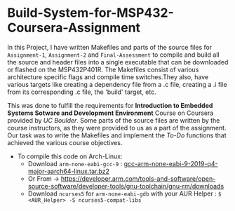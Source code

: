 # Build-System-for-MSP432-Coursera-Assignment

In this Project, I have written Makefiles and parts of the source files for ```Assignment-1```, ```Assignment-2``` and ```Final-Assessment``` to compile
and build all the source and header files into a single executable that can be downloaded or flashed on the MSP432P401R. The Makefiles consist of various
architecture specific flags and compile time switches.They also, have various targets like creating a dependency file from a .c file, creating a .i file
from its corresponding .c file, the 'build' target, etc.

This was done to fulfill the requirements for **Introduction to Embedded Systems Sotware and Development Environment** Course on Coursera provided by
*UC Boulder*. Some parts of the source files are written by the course instructors, as they were provided to us as a part of the assignment. Our task was
to write the Makefiles and implement the *To-Do* functions that achieved the various course objectives.


- To compile this code on Arch-Linux:
  - Download ```arm-none-eabi-gcc-9``` : [gcc-arm-none-eabi-9-2019-q4-major-aarch64-linux.tar.bz2](https://developer.arm.com/-/media/Files/downloads/gnu-rm/9-2019q4/gcc-arm-none-eabi-9-2019-q4-major-aarch64-linux.tar.bz2?revision=4583ce78-e7e7-459a-ad9f-bff8e94839f1&hash=EE4BA674F815B508E1986A0B6790E4B329DCF1DC)
  - Or From &#8594; https://developer.arm.com/tools-and-software/open-source-software/developer-tools/gnu-toolchain/gnu-rm/downloads
  - Download ```ncurses5``` for ```arm-none-eabi-gdb``` with your AUR Helper : ```$ <AUR_Helper> -S ncurses5-compat-libs``` 
